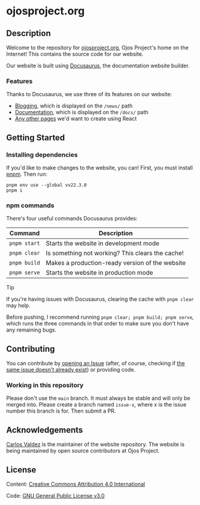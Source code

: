 # ojosproject.org

## Description

Welcome to the repository for [ojosproject.org](https://ojosproject.org), Ojos
Project's home on the Internet! This contains the source code for our website.

Our website is built using [Docusaurus](https://docusaurus.io/), the
documentation website builder.

### Features

Thanks to Docusaurus, we use three of its features on our website:

- [Blogging](https://docusaurus.io/docs/blog), which is displayed on the
  `/news/` path
- [Documentation](https://docusaurus.io/docs/docs-introduction), which is
  displayed on the `/docs/` path
- [Any other pages](https://docusaurus.io/docs/creating-pages) we'd want to
  create using React

## Getting Started

### Installing dependencies

If you'd like to make changes to the website, you can! First, you must install
[pnpm](https://pnpm.io/installation). Then run:

```shell
pnpm env use --global vv22.3.0
pnpm i
```

### npm commands

There's four useful commands Docusaurus provides:

| Command      | Description                                      |
| ------------ | ------------------------------------------------ |
| `pnpm start` | Starts the website in development mode           |
| `pnpm clear` | Is something not working? This clears the cache! |
| `pnpm build` | Makes a production-ready version of the website  |
| `pnpm serve` | Starts the website in production mode            |

> [!TIP]
> If you're having issues with Docusaurus, clearing the cache with
> `pnpm clear` may help.

Before pushing, I recommend running
`pnpm clear; pnpm build; pnpm serve`, which runs the three commands in
that order to make sure you don't have any remaining bugs.

## Contributing

You can contribute by
[opening an Issue](https://github.com/ojosproject/website/issues/new/choose)
(after, of course, checking if
[the same issue doesn't already exist](https://github.com/ojosproject/website/issues?q=is%3Aissue))
or providing code.

### Working in this repository

Please don't use the `main` branch. It must always be stable and will only be
merged into. Please create a branch named `issue-x`, where x is the issue number
this branch is for. Then submit a PR.

## Acknowledgements

[Carlos Valdez](https://github.com/calejvaldez) is the maintainer of the
website repository. The website is being maintained by open source contributors
at Ojos Project.

## License

Content: [Creative Commons Attribution 4.0 International](https://choosealicense.com/licenses/cc-by-4.0/)

Code: [GNU General Public License v3.0](https://choosealicense.com/licenses/gpl-3.0/)
